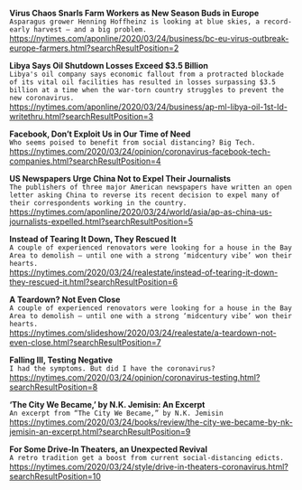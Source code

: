 **Virus Chaos Snarls Farm Workers as New Season Buds in Europe**\
`Asparagus grower Henning Hoffheinz is looking at blue skies, a record-early harvest – and a big problem.`\
https://nytimes.com/aponline/2020/03/24/business/bc-eu-virus-outbreak-europe-farmers.html?searchResultPosition=2

**Libya Says Oil Shutdown Losses Exceed $3.5 Billion**\
`Libya's oil company says economic fallout from a protracted blockade of its vital oil facilities has resulted in losses surpassing $3.5 billion at a time when the war-torn country struggles to prevent the new coronavirus. `\
https://nytimes.com/aponline/2020/03/24/business/ap-ml-libya-oil-1st-ld-writethru.html?searchResultPosition=3

**Facebook, Don’t Exploit Us in Our Time of Need**\
`Who seems poised to benefit from social distancing? Big Tech.`\
https://nytimes.com/2020/03/24/opinion/coronavirus-facebook-tech-companies.html?searchResultPosition=4

**US Newspapers Urge China Not to Expel Their Journalists**\
`The publishers of three major American newspapers have written an open letter asking China to reverse its recent decision to expel many of their correspondents working in the country. `\
https://nytimes.com/aponline/2020/03/24/world/asia/ap-as-china-us-journalists-expelled.html?searchResultPosition=5

**Instead of Tearing It Down, They Rescued It**\
`A couple of experienced renovators were looking for a house in the Bay Area to demolish — until one with a strong ‘midcentury vibe’ won their hearts.`\
https://nytimes.com/2020/03/24/realestate/instead-of-tearing-it-down-they-rescued-it.html?searchResultPosition=6

**A Teardown? Not Even Close**\
`A couple of experienced renovators were looking for a house in the Bay Area to demolish — until one with a strong ‘midcentury vibe’ won their hearts.`\
https://nytimes.com/slideshow/2020/03/24/realestate/a-teardown-not-even-close.html?searchResultPosition=7

**Falling Ill, Testing Negative**\
`I had the symptoms. But did I have the coronavirus?`\
https://nytimes.com/2020/03/24/opinion/coronavirus-testing.html?searchResultPosition=8

**‘The City We Became,’ by N.K. Jemisin: An Excerpt**\
`An excerpt from “The City We Became,” by N.K. Jemisin`\
https://nytimes.com/2020/03/24/books/review/the-city-we-became-by-nk-jemisin-an-excerpt.html?searchResultPosition=9

**For Some Drive-In Theaters, an Unexpected Revival**\
`A retro tradition get a boost from current social-distancing edicts.`\
https://nytimes.com/2020/03/24/style/drive-in-theaters-coronavirus.html?searchResultPosition=10

